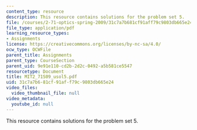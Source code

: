 ```yaml
---
content_type: resource
description: This resource contains solutions for the problem set 5.
file: /courses/2-71-optics-spring-2009/31c7a7b681cf91aff79c9803db665e24_MIT2_71S09_usol5.pdf
file_type: application/pdf
learning_resource_types:
- Assignments
license: https://creativecommons.org/licenses/by-nc-sa/4.0/
ocw_type: OCWFile
parent_title: Assignments
parent_type: CourseSection
parent_uid: 9e91e110-cd2b-2d2c-0492-a5b581ce5547
resourcetype: Document
title: MIT2_71S09_usol5.pdf
uid: 31c7a7b6-81cf-91af-f79c-9803db665e24
video_files:
  video_thumbnail_file: null
video_metadata:
  youtube_id: null
---
```

This resource contains solutions for the problem set 5.